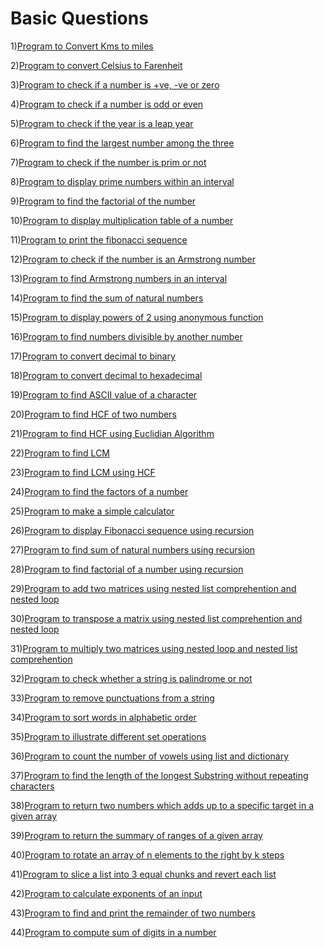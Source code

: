 # Basic Questions

1)[Program to Convert Kms to miles](https://github.com/Dev-John125/Python/blob/main/problems/01_Kms_to_miles.ipynb)

2)[Program to convert Celsius to Farenheit](https://github.com/Dev-John125/Python/blob/main/problems/02_Celcius_To_Farhanheit.ipynb)

3)[Program to check if a number is +ve, -ve or zero](https://github.com/Dev-John125/Python/blob/main/problems/03_Positive_Negative_Zero.ipynb)

4)[Program to check if a number is odd or even](https://github.com/Dev-John125/Python/blob/main/problems/04_Odd_Even.ipynb)

5)[Program to check if the year is a leap year](https://github.com/Dev-John125/Python/blob/main/problems/05_LeapYear.ipynb)

6)[Program to find the largest number among the three](https://github.com/Dev-John125/Python/blob/main/problems/06_Largest_Among_Three.ipynb)

7)[Program to check if the number is prim or not](https://github.com/Dev-John125/Python/blob/main/problems/07_Prime.ipynb)

8)[Program to display prime numbers within an interval](https://github.com/Dev-John125/Python/blob/main/problems/08_Prime_Within_A_Range.ipynb)

9)[Program to find the factorial of the number](https://github.com/Dev-John125/Python/blob/main/problems/09_Factorial.ipynb)

10)[Program to display multiplication table of a number](https://github.com/Dev-John125/Python/blob/main/problems/10_Multiplication_Table.ipynb)

11)[Program to print the fibonacci sequence](https://github.com/Dev-John125/Python/blob/main/problems/11_Fibonacci_Series.ipynb)

12)[Program to check if the number is an Armstrong number](https://github.com/Dev-John125/Python/blob/main/problems/12_Armstrong.ipynb)

13)[Program to find Armstrong numbers in an interval](https://github.com/Dev-John125/Python/blob/main/problems/13_Armstrong_interval.ipynb)

14)[Program to find the sum of natural numbers](https://github.com/Dev-John125/Python/blob/main/problems/14_Sum_of_natural_numbers.ipynb)

15)[Program to display powers of 2 using anonymous function](https://github.com/Dev-John125/Python/blob/main/problems/15_Powers_of_2_anonymous_function.ipynb)

16)[Program to find numbers divisible by another number](https://github.com/Dev-John125/Python/blob/main/problems/16_Divisibility_problem.ipynb)

17)[Program to convert decimal to binary](https://github.com/Dev-John125/Python/blob/main/problems/17_Decimal_To_Binary.ipynb)

18)[Program to convert decimal to hexadecimal](https://github.com/Dev-John125/Python/blob/main/problems/18_Decimal_To_Hexadecimal.ipynb)

19)[Program to find ASCII value of a character](https://github.com/Dev-John125/Python/blob/main/problems/19_Finding_Ascii_values.ipynb)

20)[Program to find HCF of two numbers](https://github.com/Dev-John125/Python/blob/main/problems/20_HCF.ipynb)

21)[Program to find HCF using Euclidian Algorithm](https://github.com/Dev-John125/Python/blob/main/problems/21_HCF_using_Euclidian_Algo.ipynb)

22)[Program to find LCM](https://github.com/Dev-John125/Python/blob/main/problems/22_LCM.ipynb)

23)[Program to find LCM using HCF](https://github.com/Dev-John125/Python/blob/main/problems/23_LCM_using_GCD.ipynb)

24)[Program to find the factors of a number](https://github.com/Dev-John125/Python/blob/main/problems/24_Factors.ipynb)

25)[Program to make a simple calculator](https://github.com/Dev-John125/Python/blob/main/problems/25_Simple_Calculator.ipynb)

26)[Program to display Fibonacci sequence using recursion](https://github.com/Dev-John125/Python/blob/main/problems/26_Fibonacci_recursion.ipynb)

27)[Program to find sum of natural numbers using recursion](https://github.com/Dev-John125/Python/blob/main/problems/27_Sum_of_natural_numbers_recursion.ipynb)

28)[Program to find factorial of a number using recursion](https://github.com/Dev-John125/Python/blob/main/problems/28_Factorial_recursion.ipynb)

29)[Program to add two matrices using nested list comprehention and nested loop](https://github.com/Dev-John125/Python/blob/main/problems/29_Adding_Matrices.ipynb)

30)[Program to transpose a matrix using nested list comprehention and nested loop](https://github.com/Dev-John125/Python/blob/main/problems/30_Transpose_Matrix_loop_list.ipynb)

31)[Program to multiply two matrices using nested loop and nested list comprehention](https://github.com/Dev-John125/Python/blob/main/problems/31_Multiplying_matrices.ipynb)

32)[Program to check whether a string is palindrome or not](https://github.com/Dev-John125/Python/blob/main/problems/32_Palindrome.ipynb)

33)[Program to remove punctuations from a string](https://github.com/Dev-John125/Python/blob/main/problems/33_Removing_Punctuations.ipynb)

34)[Program to sort words in alphabetic order](https://github.com/Dev-John125/Python/blob/main/problems/34_Sort_words.ipynb)

35)[Program to illustrate different set operations](https://github.com/Dev-John125/Python/blob/main/problems/35_Set_operations.ipynb)

36)[Program to count the number of vowels using list and dictionary](https://github.com/Dev-John125/Python/blob/main/problems/36_Counting_vowels.ipynb)

37)[Program to find the length of the longest Substring without repeating characters](https://github.com/Dev-John125/Python/blob/main/problems/37_Longest_substring.ipynb)

38)[Program to return two numbers which adds up to a specific target in a given array](https://github.com/Dev-John125/Python/blob/main/problems/38_Return_Indices.ipynb)

39)[Program to return the summary of ranges of a given array ](https://github.com/Dev-John125/Python/blob/main/problems/39_Summary_of_ranges.ipynb)

40)[Program to rotate an array of n elements to the right by k steps](https://github.com/Dev-John125/Python/blob/main/problems/40_Rotate_by_k_steps.ipynb)

41)[Program to slice a list into 3 equal chunks and revert each list](https://github.com/Dev-John125/Python/blob/main/problems/41_Divide_and_revert.ipynb)

42)[Program to calculate exponents of an input](https://github.com/Dev-John125/Python/blob/main/problems/42_Calculate_exponents.ipynb)

43)[Program to find and print the remainder of two numbers](https://github.com/Dev-John125/Python/blob/main/problems/43_Finding_remainder.ipynb)

44)[Program to compute sum of digits in a number](https://github.com/Dev-John125/Python/blob/main/problems/44_Sum_of_digits.ipynb)
